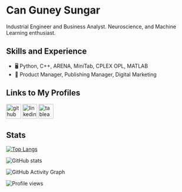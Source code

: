 # Can Guney Sungar
Industrial Engineer and Business Analyst. Neuroscience, and Machine Learning enthusiast.
 
## Skills and Experience
- 🖥️ Python, C++, ARENA, MiniTab, CPLEX OPL, MATLAB
- 💼 Product Manager, Publishing Manager, Digital Marketing

## Links to My Profiles
[<img src='https://cdn.jsdelivr.net/npm/simple-icons@3.0.1/icons/github.svg' alt='github' height='40'>](https://github.com/csungar)  [<img src='https://cdn.jsdelivr.net/npm/simple-icons@3.0.1/icons/linkedin.svg' alt='linkedin' height='40'>](https://www.linkedin.com/in/guneysungar/)  [<img src='https://cdn.jsdelivr.net/npm/simple-icons@3.0.1/icons/tableau.svg' alt='tableau' height='40'>](https://public.tableau.com/app/profile/can.guney.sungar#!/?newProfile=&activeTab=0) 

## Stats
[![Top Langs](https://github-readme-stats.vercel.app/api/top-langs/?username=csungar)](https://github.com/anuraghazra/github-readme-stats)

![GitHub stats](https://github-readme-stats.vercel.app/api?username=csungar&show_icons=true)  

![GitHub Activity Graph](https://activity-graph.herokuapp.com/graph?username=csungar)  

![Profile views](https://gpvc.arturio.dev/csungar)  
